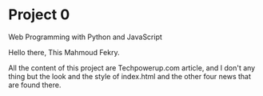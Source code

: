 # Project 0

Web Programming with Python and JavaScript

Hello there,
This Mahmoud Fekry.

All the content of this project are Techpowerup.com article, and I don't any thing but the look and the style of index.html and the other four news that are found there.
